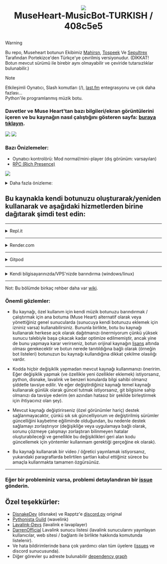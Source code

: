 # <p align="center"> <img src="https://flagsapi.com/TR/shiny/64.png"> <br> MuseHeart-MusicBot-TURKISH / 408c5e5 </p> 
> [!WARNING]
> Bu repo, Museheart botunun Ekibimiz [Mahirsn](https://github.com/mahirsn), [Tospeek](https://github.com/Tospeek) Ve [Sepultrex](https://github.com/Sepultrex) Tarafından Portekizce'den Türkçe'ye çevrilmiş versiyonudur. (DİKKAT! Botun mevcut sürümü ile birebir aynı olmayabilir ve çeviride tutarsızlıklar bulunabilir.)

> [!NOTE]
> Etkileşimli Oynatıcı, Slash komutları (/), [last.fm](https://www.last.fm/) entegrasyonu ve çok daha fazlası... <br> Python'ile programlanmış müzik botu.

### Davetler ve Muse Heart'tan bazı bilgileri/ekran görüntülerini içeren ve bu kaynağın nasıl çalıştığını gösteren sayfa: [buraya tıklayın](https://gist.github.com/zRitsu/4875008554a00c3c372b2df6dcdf437f#file-muse_heart_invites-md).

[![](https://discordapp.com/api/guilds/911370624507707483/embed.png?style=banner2)](https://discord.gg/KM3NS7D6Zj) 
[![](https://discordapp.com/api/guilds/1116772733737500674/embed.png?style=banner2)](https://discord.gg/N3VjykDDen)


</object>

### Bazı Önizlemeler:

- Oynatıcı kontrolörü: Mod normal/mini-player (dış görünüm: varsayılan) 
- [RPC (Rich Presence)](https://github.com/zRitsu/MuseHeart-MusicBot-RPC-app)

[![](https://i.ibb.co/6tVbfFH/image.png)](https://i.ibb.co/6tVbfFH/image.png)

<details>
<summary>
Daha fazla önizleme:
</summary>
<br>

- Slash Komutları

[![](https://i.ibb.co/nmhYWrK/muse-heart-slashcommands.png)](https://i.ibb.co/nmhYWrK/muse-heart-slashcommands.png)

- [last.fm](https://www.last.fm/) ile entegre çalışmaktadır.

[![](https://i.ibb.co/SXm608z/muse-heart-lastfm.png)](https://i.ibb.co/SXm608z/muse-heart-lastfm.png)

- Oynatıcı kontrolörü: kanal ve şarkı isteği sohbeti ile sabit/genişletilmiş mod (dış görünüm: varsayılan), /setup komutuyla yapılandırılabilir

[![](https://i.ibb.co/5cZ7JGs/image.png)](https://i.ibb.co/5cZ7JGs/image.png)

- Oynatıcı kontrolörü: ses kanalı ve sahnede otomatik durum desteği ile forumda şarkı istek kanalı ile sabit / genişletilmiş mod

[![](https://i.ibb.co/9Hm5cyG/playercontrollerforum.png)](https://i.ibb.co/9Hm5cyG/playercontrollerforum.png)

* Başka birçok görünüm vardır, /change_skin komutunu kullanarak hepsini kontrol edin (yenilerini de oluşturabilirsiniz, [skins](utils/music/skins/) klasöründeki varsayılan şablonları referans olarak kullanın, başka bir ad altında bir kopya oluşturun ve istediğiniz gibi değiştirin).

</details>

## Bu kaynakla kendi botunuzu oluşturarak/yeniden kullanarak ve aşağıdaki hizmetlerden birine dağıtarak şimdi test edin:

---

<details>
<summary>
Repl.it
</summary>

Resimlerle birlikte kılavuza bağlantı: https://gist.github.com/zRitsu/70737984cbe163f890dae05a80a3ddbe
</details>

---

<details>
<summary>
Render.com
</summary>
<br>

[![Deploy to Render](https://render.com/images/deploy-to-render-button.svg)](https://render.com/deploy?repo=https://github.com/zRitsu/MuseHeart-MusicBot/tree/main)

* **[ 1 ]** - **TOKEN_BOT_1** kısmına tokeni giriniz **( [Nasıl Bulunacağına Dair](https://www.youtube.com/watch?v=lfdmZQySTXE) )**. `Not: Dilerseniz, TOKEN alanına daha fazla bottan gelen tokenları dahil edebilir, böylece değere daha fazla token ekleyerek (boşluklarla ayırarak) çoklu ses desteğini etkinleştirmek için ekstra botlara sahip olabilirsiniz.`


* **[ 2 ]** - **DEFAULT_PREFIX** alanına bot için bir önek girin.


* **[ 3 ]** - **SPOTIFY_CLIENT_ID** ve **SPOTIFY_CLIENT_SECRET** alanlarına spotif anahtarlarınızı girin **( [Nasıl Bulunacağına Dair](https://www.youtube.com/watch?v=ceKQjWiCyWE) )**.


* **[ 4 ]** - MongoDB veritabanınızın bağlantısını **MONGO** alanına girin **( [Nasıl Bulunacağına Dair](https://www.youtube.com/watch?v=x1Gq5beRx9k) )**.


* **[ 5 ]** - Uygula'ya tıklayın ve bot başlayana kadar derleme işlemini bekleyin (bu uzun sürebilir, dağıtımın tamamlanması + botun başlaması + lavalink sunucusunun başlaması için en az 13 dakika veya daha fazla sürebilir).
</details>

---

<details>
<summary>
Gitpod
</summary>
<br>

[![Open in Gitpod](https://gitpod.io/button/open-in-gitpod.svg)](https://gitpod.io/#https://github.com/zRitsu/MuseHeart-MusicBot)

* **[ 1 ]** - .env dosyasını açın ve bot token'ını uygun alana yerleştirin (eğer sahip değilseniz, bu öğretici ile nasıl elde edeceğinize bakın [tutorial](https://www.youtube.com/watch?v=lfdmZQySTXE) nasıl bulunur). Ayrıca mongodb kullanmanızı şiddetle tavsiye ederim, .env dosyasında MONGO='yu arayın ve mongodb db'nizin bağlantısını girin (eğer sahip değilseniz, nasıl edineceğinizi buradan öğrenebilirsiniz). [tutorial](https://www.youtube.com/watch?v=x1Gq5beRx9k)).


* **[ 2 ]** - main.py dosyasına sağ tıklayın ve ardından tıklayın: Python Dosyasını Terminal'de Çalıştır.


* **Nota 1:** Cep telefonu/cep numarası ile hesap doğrulaması gerektirir.
* **Nota 2:** Kontrol etmeyi unutmayın [workspaces](https://gitpod.io/workspaces) ve projenin 3 noktasına tıklayın ve ardından **pin** öğesine tıklayın.. `(isso evitará o worskpace ser deletado após 14 dias inativo)`
* **Nota 3:** Botu çevrimiçi barındırmak/bakımını yapmak için gitpod kullanmayın, çünkü ücretsiz planda birçok sınırlaması vardır (daha fazla bilgi [Gitpod Linki](https://www.gitpod.io/pricing)).
</details>

---

<details>
<summary>
Kendi bilgisayarınızda/VPS'nizde barındırma (windows/linux)
</summary>
<br>

### Requisitos:

* Python 3.9, 3.10 ou 3.11<br/>
[Download pela Microsoft Store](https://apps.microsoft.com/store/detail/9PJPW5LDXLZ5?hl=pt-br&gl=BR) (Windows 10/11 kullanıcıları için önerilir).<br/>
[Download direto do site oficial](https://www.python.org/downloads/release/python-3117/) (Kurulum sırasında bu seçeneği işaretleyin: **Add python to the PATH**)
* [Git](https://git-scm.com/downloads) (Taşınabilir sürümü seçmeyin)</br>

* [JDK 17](https://www.azul.com/downloads) veya üstü (Windows'ta ve Linux'ta yüklenmesi gerekmez, otomatik olarak indirilir)</br>

`Not: Bu kaynağın normal çalışması için en az 512mb RAM VE 1Ghz CPU gerekir (Lavalink'i botla aynı örnekte çalıştırırsanız, botun özel olduğunu varsayarak).`

### Botu başlatın (hızlı kılavuz):

* Repoyu burdan indirin [zip](https://github.com/zRitsu/MuseHeart-MusicBot/archive/refs/heads/main.zip) ve ardından ayıklayın (Veya aşağıdaki komutu terminal/cmd'de kullanın ve ardından klasörü açın):
```shell
git clone https://github.com/Sepultrex/MuseHeart-MusicBot-TURKISH
```
* source_setup.sh dosyasına çift tıklayın (veya pencereleriniz dosya uzantılarını görüntülemiyorsa sadece setup tıklayın) ve bekleyin.</br>
`Eğer linux kullanıyorsanız, terminaldeki komutu kullanın:` 
```shell
bash source_setup.sh
```
* **.env** adında bir dosya görünecektir, bu dosyayı düzenleyin ve bot belirtecini uygun alana yerleştirin (botta belirli ayarlamalar yapmak istiyorsanız aynı dosyadaki diğer şeyleri de düzenleyebilirsiniz).</br>
`Not: Eğer bir bot hesabı oluşturmadıysanız,` [veja este tutorial](https://www.youtube.com/watch?v=lfdmZQySTXE) `botunuzu oluşturmak ve gerekli jetonu almak için.`</br>` MONGO= .env dosyasını açın ve içine mongodb db'nizin bağlantısını koyun (eğer sahip değilseniz, nasıl edineceğiniz aşağıda açıklanmıştır` [tutorial](https://www.youtube.com/watch?v=x1Gq5beRx9k)`). ` 
* Şimdi, sisteminiz windows ise botu başlatmak için source_start_win.bat dosyasını açın, linux ise start.sh dosyasına çift tıklayın (veya botu aşağıdaki komutu kullanarak çalıştırmayı tercih ederseniz).:
```shell
bash source_start.sh
```

### Notas:

* Botunuzu güncellemek için update.sh (windows) dosyasına çift tıklayın, Linux için kabuk/terminaldeki komutu kullanın:
```shell
bash source_update.sh
```
`Güncelleme sırasında, yapılan tüm manuel değişikliklerin kaybolma ihtimali vardır (eğer bu kaynağın bir çatalı değilse)...`<br/>

`Not: Kaynağı doğrudan bir Windows makinesinden çalıştırıyorsanız (ve git yüklüyse) source_update.sh dosyasına çift tıklamanız yeterlidir.`
</details>

---

Not: Bu bölümde birkaç rehber daha var [wiki](https://github.com/zRitsu/MuseHeart-MusicBot/wiki).

### Önemli gözlemler:

* Bu kaynağı, özel kullanım için kendi müzik botunuzu barındırmak / çalıştırmak için ana botuma (Muse Heart) alternatif olarak veya yönettiğiniz genel sunucularda (sunucuya kendi botunuzu eklemek için izniniz varsa) kullanabilirsiniz. Bununla birlikte, botu bu kaynağı kullanarak herkese açık olarak dağıtmanızı önermiyorum çünkü yüksek sunucu talebiyle başa çıkacak kadar optimize edilmemiştir, ancak yine de bunu yapmaya karar verirseniz, botun orijinal kaynağın [lisans](/LICENSE) altında olması gerekecektir ve botun nerede tanıtıldığına bağlı olarak (örneğin bot listeleri) botunuzun bu kaynağı kullandığına dikkat çekilme olasılığı vardır.


* Kodda hiçbir değişiklik yapmadan mevcut kaynağı kullanmanızı öneririm. Eğer değişiklik yapmak (ve özellikle yeni özellikler eklemek) istiyorsanız, python, disnake, lavalink ve benzeri konularda bilgi sahibi olmanız şiddetle tavsiye edilir. Ve eğer değiştirdiğiniz kaynağı temel kaynağı kullanarak günlük olarak güncel tutmak istiyorsanız, git bilgisine sahip olmanızı da tavsiye ederim (en azından hatasız bir şekilde birleştirmek için ihtiyacınız olan şey).


* Mevcut kaynağı değiştirirseniz (özel görünümler hariç) destek sağlanmayacaktır, çünkü sık sık güncelliyorum ve değiştirilmiş sürümler güncelliğini kaybetme eğiliminde olduğundan, bu nedenle destek sağlamayı zorlaştırıyor (değişikliğe veya uygulamaya bağlı olarak, sorunu çözmeye çalışmayı zorlaştıran bilinmeyen hatalar oluşturabileceği ve genellikle bu değişiklikleri geri alan kodu güncellemek için yöntemler kullanmam gerektiği gerçeğine ek olarak).


* Bu kaynağı kullanarak bir video / öğretici yayınlamak istiyorsanız, yukarıdaki paragraflarda belirtilen şartları kabul ettiğiniz sürece bu amaçla kullanmakta tamamen özgürsünüz.

---

### Eğer bir probleminiz varsa, problemi detaylandıran bir [issue](https://github.com/zRitsu/MuseHeart-MusicBot/issues) gönderin.


## Özel teşekkürler:

* [DisnakeDev](https://github.com/DisnakeDev) (disnake) ve Rapptz'e [discord.py](https://github.com/Rapptz/discord.py) original
* [Pythonista Guild](https://github.com/PythonistaGuild) (wavelink)
* [Lavalink-Devs](https://github.com/lavalink-devs) (lavalink e lavaplayer)
* [DarrenOfficial](https://lavalink-list.darrennathanael.com/) Lavalink sunucu listesi (lavalink sunucularını yayınlayan kullanıcılar, web sitesi / bağlantı ile birlikte hakkında komutunda listelenir).
* Ve hata bildirimlerinde bana çok yardımcı olan tüm üyelere ([issues](https://github.com/zRitsu/MuseHeart-MusicBot/issues) ve discord sunucusunda).
* Diğer görevler şu adreste bulunabilir [dependency graph](https://github.com/zRitsu/MuseHeart-MusicBot/network/dependencies)
